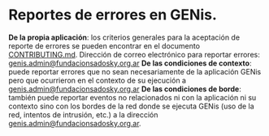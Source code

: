 # Reportes de errores en GENis.
**De la propia aplicación**: los criterios generales para la aceptación de reporte de errores se pueden encontrar en el documento [CONTRIBUTING.md](https://github.com/fundacion-sadosky/genis/CONTRIBUTING.md). Dirección de correo electrónico para reportar errores: genis.admin@fundacionsadosky.org.ar
**De las condiciones de contexto**: puede reportar errores que no sean necesariamente de la aplicación GENis pero que ocurrieron en el contexto de su ejecución a genis.admin@fundacionsadosky.org.ar 
**De las condiciones de borde**: también puede reportar eventos no relacionados ni con la aplicación ni su contexto sino con los bordes de la red donde se ejecuta GENis (uso de la red, intentos de intrusión, etc.) a la dirección genis.admin@fundacionsadosky.org.ar.
